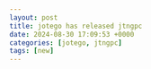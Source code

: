 ```yaml
---
layout: post
title: jotego has released jtngpc
date: 2024-08-30 17:09:53 +0000
categories: [jotego, jtngpc]
tags: [new]
---
```


